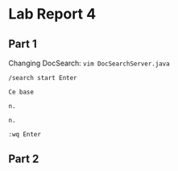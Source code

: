 # Lab Report 4
## Part 1
Changing DocSearch:
`vim DocSearchServer.java`

`/search start Enter`

`Ce base`

`n.`

`n.`

`:wq Enter`

## Part 2
